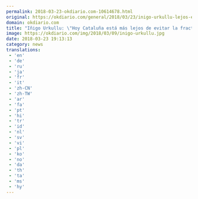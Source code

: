 ```yaml
---
permalink: 2018-03-23-okdiario.com-10614678.html
original: https://okdiario.com/general/2018/03/23/inigo-urkullu-lejos-evitar-fractura-social-cataluna-2014499
domain: okdiario.com
title: "Iñigo Urkullu: \"Hoy Cataluña está más lejos de evitar la fractura social""
image: https://okdiario.com/img/2018/03/09/inigo-urkullu.jpg
date: 2018-03-23 19:13:13
category: news
translations: 
 - 'en'
 - 'de'
 - 'ru'
 - 'ja'
 - 'fr'
 - 'it'
 - 'zh-CN'
 - 'zh-TW'
 - 'ar'
 - 'fa'
 - 'pt'
 - 'hi'
 - 'tr'
 - 'id'
 - 'nl'
 - 'sv'
 - 'vi'
 - 'pl'
 - 'ko'
 - 'no'
 - 'da'
 - 'th'
 - 'ta'
 - 'ms'
 - 'hy'
---
```


